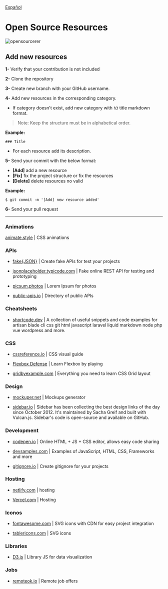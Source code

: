 [Español]('https://github.com/4rturd13/open-source-resources/blob/master/README.md')

# Open Source Resources

![opensourcerer](https://res.cloudinary.com/dargjxuh5/image/upload/v1574698467/logos/os_vgu8ao.svg)

## Add new resources

**1-** Verify that your contribution is not included

**2-** Clone the repository

**3-** Create new branch with your GitHub username.

**4-** Add new resources in the corresponding category.

- If category doesn't exist, add new category with `h3` title markdown format.

> Note: Keep the structure must be in alphabetical order.

**Example:**

`### Title`

- For each resource add its description.

**5-** Send your commit with the below format:

- **[Add]** add a new resource
- **[Fix]** fix the project structure or fix the resources
- **[Delete]** delete resources no valid

**Example:**

`$ git commit -m '[Add] new resource added'`

**6-** Send your pull request

---

### Animations

[animate.style](https://animate.style/) | CSS animations

### APIs

- [fake{JSON}](https://fakejson.com/) | Create fake APIs for test your projects

- [jsonplaceholder.typicode.com](http://jsonplaceholder.typicode.com/) | Fake online REST API for testing and prototyping

- [picsum.photos](https://picsum.photos/) | Lorem Ipsum for photos

- [public-apis.io](https://public-apis.io/) | Directory of public APIs

### Cheatsheets

- [shortcode.dev](https://shortcode.dev/) | A collection of useful snippets and code examples for artisan blade cli css git html javascript laravel liquid markdown node php vue wordpress and more.

### CSS

- [cssreference.io](https://cssreference.io/) | CSS visual guide

- [Flexbox Defense](http://www.flexboxdefense.com/) | Learn Flexbox by playing

- [gridbyexample.com](https://gridbyexample.com/) | Everything you need to learn CSS Grid layout

### Design

- [mockuper.net](https://mockuper.net/) | Mockups generator

- [sidebar.io](https://sidebar.io/) | Sidebar has been collecting the best design links of the day since October 2012. It's maintained by Sacha Greif and built with Vulcan.js. Sidebar's code is open-source and available on GitHub.

### Development

- [codepen.io](https://remoteok.io/) | Online HTML + JS + CSS editor, allows easy code sharing

- [devsamples.com](https://www.devsamples.com/) | Examples of JavaScript, HTML, CSS, Frameworks and more

- [gitignore.io](https://www.toptal.com/developers/gitignore) | Create gitignore for your projects

### Hosting

- [netlify.com](https://www.netlify.com/) | hosting

- [Vercel.com](https://vercel.com/) | Hosting

### Iconos

- [fontawesome.com](https://fontawesome.com/) | SVG icons with CDN for easy project integration

- [tablericons.com](https://tablericons.com/) | SVG icons

### Libraries

- [D3.js](https://d3js.org/) | Library JS for data visualization

### Jobs

- [remoteok.io](https://remoteok.io/) | Remote job offers
